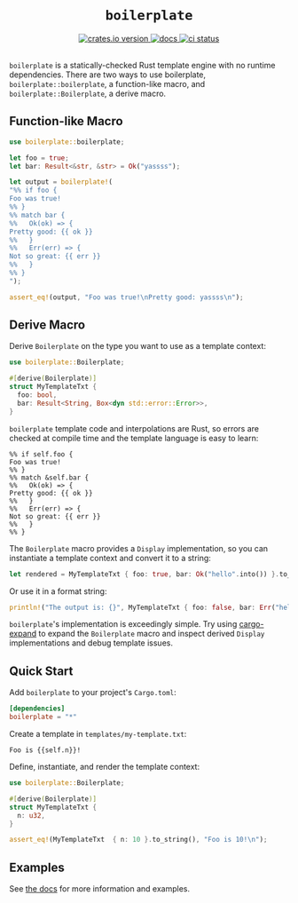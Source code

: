 <h1 align="center"><code>boilerplate</code></h1>

<div align="center">
  <a href="https://crates.io/crates/boilerplate">
    <img src="https://img.shields.io/crates/v/boilerplate.svg" alt="crates.io version">
  </a>
  <a href="https://docs.rs/boilerplate/latest/boilerplate/">
    <img src="https://img.shields.io/crates/v/boilerplate?color=blue&label=docs" alt="docs">
  </a>
  <a href="https://github.com/casey/boilerplate/actions">
    <img src="https://github.com/casey/boilerplate/workflows/CI/badge.svg" alt="ci status">
  </a>
</div>

<br>

`boilerplate` is a statically-checked Rust template engine with no runtime
dependencies. There are two ways to use boilerplate,
`boilerplate::boilerplate`, a function-like macro, and
`boilerplate::Boilerplate`, a derive macro.

Function-like Macro
-------------------

```rust
use boilerplate::boilerplate;

let foo = true;
let bar: Result<&str, &str> = Ok("yassss");

let output = boilerplate!(
"%% if foo {
Foo was true!
%% }
%% match bar {
%%   Ok(ok) => {
Pretty good: {{ ok }}
%%   }
%%   Err(err) => {
Not so great: {{ err }}
%%   }
%% }
");

assert_eq!(output, "Foo was true!\nPretty good: yassss\n");
```

Derive Macro
------------

Derive `Boilerplate` on the type you want to use as a template context:

```rust
use boilerplate::Boilerplate;

#[derive(Boilerplate)]
struct MyTemplateTxt {
  foo: bool,
  bar: Result<String, Box<dyn std::error::Error>>,
}
```

`boilerplate` template code and interpolations are Rust, so errors are checked
at compile time and the template language is easy to learn:

```text
%% if self.foo {
Foo was true!
%% }
%% match &self.bar {
%%   Ok(ok) => {
Pretty good: {{ ok }}
%%   }
%%   Err(err) => {
Not so great: {{ err }}
%%   }
%% }
```

The `Boilerplate` macro provides a `Display` implementation, so you can
instantiate a template context and convert it to a string:

```rust
let rendered = MyTemplateTxt { foo: true, bar: Ok("hello".into()) }.to_string();
```

Or use it in a format string:

```rust
println!("The output is: {}", MyTemplateTxt { foo: false, bar: Err("hello".into()) });
```

`boilerplate`'s implementation is exceedingly simple. Try using
[cargo-expand](https://github.com/dtolnay/cargo-expand) to expand the
`Boilerplate` macro and inspect derived `Display` implementations and debug
template issues.

Quick Start
-----------

Add `boilerplate` to your project's `Cargo.toml`:

```toml
[dependencies]
boilerplate = "*"
```

Create a template in `templates/my-template.txt`:

```text
Foo is {{self.n}}!
```

Define, instantiate, and render the template context:

```rust
use boilerplate::Boilerplate;

#[derive(Boilerplate)]
struct MyTemplateTxt {
  n: u32,
}

assert_eq!(MyTemplateTxt  { n: 10 }.to_string(), "Foo is 10!\n");
```

Examples
--------

See [the docs](https://docs.rs/boilerplate/latest/boilerplate/) for more information and examples.
